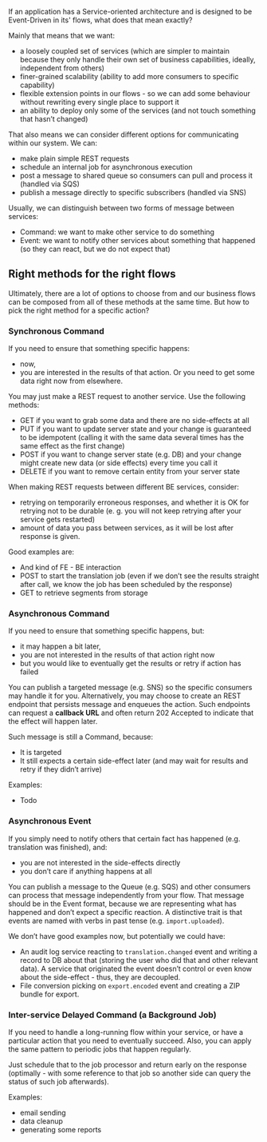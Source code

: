 If an application has a Service-oriented architecture and is designed to be Event-Driven in its' flows, what does that mean exactly?

Mainly that means that we want:

- a loosely coupled set of services (which are simpler to maintain because they only handle their own set of business capabilities, ideally, independent from others)
- finer-grained scalability (ability to add more consumers to specific capability)
- flexible extension points in our flows - so we can add some behaviour without rewriting every single place to support it
- an ability to deploy only some of the services (and not touch something that hasn’t changed)

That also means we can consider different options for communicating within our system. We can:

- make plain simple REST requests
- schedule an internal job for asynchronous execution
- post a message to shared queue so consumers can pull and process it (handled via SQS)
- publish a message directly to specific subscribers (handled via SNS)

Usually, we can distinguish between two forms of message between services:

- Command: we want to make other service to do something
- Event: we want to notify other services about something that happened (so they can react, but we do not expect that)

## Right methods for the right flows

Ultimately, there are a lot of options to choose from and our business flows can be composed from all of these methods at the same time. But how to pick the right method for a specific action?

### Synchronous Command

If you need to ensure that something specific happens: 
- now,
- you are interested in the results of that action. Or you need to get some data right now from elsewhere.

You may just make a REST request to another service. Use the following methods: 
- GET if you want to grab some data and there are no side-effects at all 
- PUT if you want to update server state and your change is guaranteed to be idempotent (calling it with the same data several times has the same effect as the first change) 
- POST if you want to change server state (e.g. DB) and your change might create new data (or side effects) every time you call it 
- DELETE if you want to remove certain entity from your server state 

When making REST requests between different BE services, consider: 
- retrying on temporarily erroneous responses, and whether it is OK for retrying not to be durable (e. g. you will not keep retrying after your service gets restarted) 
- amount of data you pass between services, as it will be lost after response is given. 

Good examples are: 
- And kind of FE - BE interaction 
- POST to start the translation job (even if we don’t see the results straight after call, we know the job has been scheduled by the response) 
- GET to retrieve segments from storage

### Asynchronous Command

If you need to ensure that something specific happens, but: 
- it may happen a bit later, 
- you are not interested in the results of that action right now
- but you would like to eventually get the results or retry if action has failed

You can publish a targeted message (e.g. SNS) so the specific consumers may handle it for you. Alternatively, you may choose to create an REST endpoint that persists message and enqueues the action. Such endpoints can request a **callback URL** and often return 202 Accepted to indicate that the effect will happen later.

Such message is still a Command, because:
- It is targeted 
- It still expects a certain side-effect later (and may wait for results and retry if they didn’t arrive)

Examples:
- Todo

### Asynchronous Event

If you simply need to notify others that certain fact has happened (e.g. translation was finished), and: 
- you are not interested in the side-effects directly
- you don’t care if anything happens at all

You can publish a message to the Queue (e.g. SQS) and other consumers can process that message independently from your flow. That message should be in the Event format, because we are representing what has happened and don’t expect a specific reaction. A distinctive trait is that events are named with verbs in past tense (e.g. `import.uploaded`). 

We don’t have good examples now, but potentially we could have: 
- An audit log service reacting to `translation.changed` event and writing a record to DB about that (storing the user who did that and other relevant data). A service that originated the event doesn’t control or even know about the side-effect - thus, they are decoupled.
- File conversion picking on `export.encoded` event and creating a ZIP bundle for export.

### Inter-service Delayed Command (a Background Job)

If you need to handle a long-running flow within your service, or have a particular action that you need to eventually succeed. Also, you can apply the same pattern to periodic jobs that happen regularly.

Just schedule that to the job processor and return early on the response (optimally - with some reference to that job so another side can query the status of such job afterwards). 

Examples: 
- email sending
- data cleanup
- generating some reports